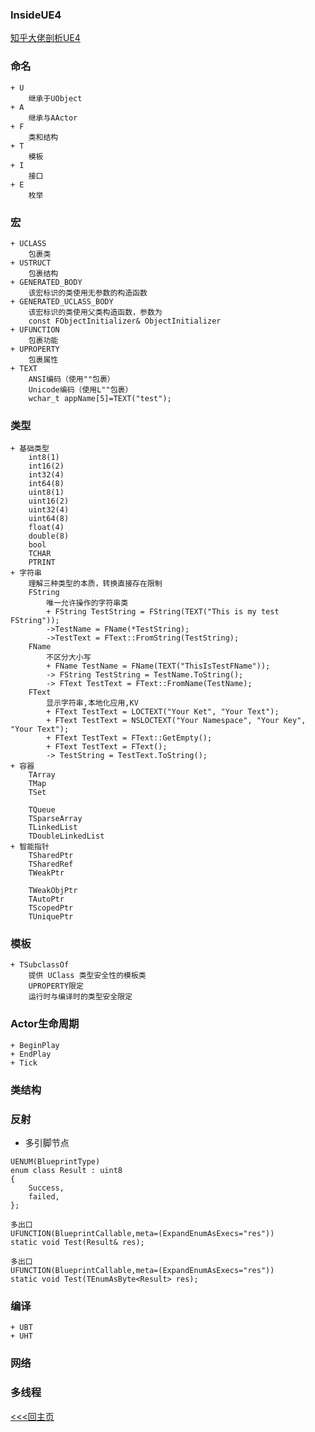 ### InsideUE4
[知乎大佬剖析UE4](https://zhuanlan.zhihu.com/insideue4)
### 命名
    + U
        继承于UObject
    + A
        继承与AActor
    + F
        类和结构
    + T
        模板
    + I
        接口
    + E
        枚举
### 宏
    + UCLASS
        包裹类
    + USTRUCT
        包裹结构
    + GENERATED_BODY  
        该宏标识的类使用无参数的构造函数
    + GENERATED_UCLASS_BODY
        该宏标识的类使用父类构造函数，参数为
        const FObjectInitializer& ObjectInitializer
    + UFUNCTION
        包裹功能
    + UPROPERTY
        包裹属性
    + TEXT
        ANSI编码（使用""包裹）
        Unicode编码（使用L""包裹）
        wchar_t appName[5]=TEXT("test");
### 类型
    + 基础类型
        int8(1)
        int16(2)
        int32(4)
        int64(8)
        uint8(1)
        uint16(2)
        uint32(4)
        uint64(8)
        float(4)
        double(8)
        bool
        TCHAR
        PTRINT
    + 字符串
        理解三种类型的本质，转换直接存在限制
        FString
            唯一允许操作的字符串类
            + FString TestString = FString(TEXT("This is my test FString"));
            ->TestName = FName(*TestString);
            ->TestText = FText::FromString(TestString);
        FName
            不区分大小写
            + FName TestName = FName(TEXT("ThisIsTestFName"));
            -> FString TestString = TestName.ToString();
            -> FText TestText = FText::FromName(TestName);
        FText
            显示字符串,本地化应用,KV
            + FText TestText = LOCTEXT("Your Ket", "Your Text");
            + FText TestText = NSLOCTEXT("Your Namespace", "Your Key", "Your Text");
            + FText TestText = FText::GetEmpty();
            + FText TestText = FText();
            -> TestString = TestText.ToString();
    + 容器
        TArray
        TMap
        TSet

        TQueue
        TSparseArray
        TLinkedList
        TDoubleLinkedList
    + 智能指针
        TSharedPtr
        TSharedRef
        TWeakPtr

        TWeakObjPtr
        TAutoPtr
        TScopedPtr
        TUniquePtr
### 模板
    + TSubclassOf
        提供 UClass 类型安全性的模板类
        UPROPERTY限定
        运行时与编译时的类型安全限定
### Actor生命周期
    + BeginPlay
    + EndPlay
    + Tick
### 类结构
### 反射
+ 多引脚节点  
```
UENUM(BlueprintType)
enum class Result : uint8
{
	Success,
	failed,
};
```
```
多出口
UFUNCTION(BlueprintCallable,meta=(ExpandEnumAsExecs="res"))
static void Test(Result& res);
```
```
多出口
UFUNCTION(BlueprintCallable,meta=(ExpandEnumAsExecs="res"))
static void Test(TEnumAsByte<Result> res);
```
### 编译
    + UBT
    + UHT
### 网络
### 多线程

[<<<回主页](https://github.com/ora-cat/UE4Handbook)

